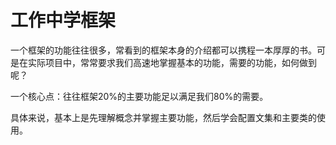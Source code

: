 # 工作中学框架

一个框架的功能往往很多，常看到的框架本身的介绍都可以携程一本厚厚的书。可是在实际项目中，常常要求我们高速地掌握基本的功能，需要的功能，如何做到呢？

一个核心点：往往框架20%的主要功能足以满足我们80%的需要。

具体来说，基本上是先理解概念并掌握主要功能，然后学会配置文集和主要类的使用。
